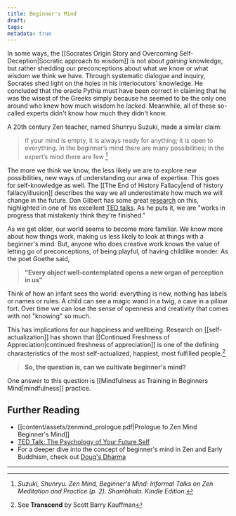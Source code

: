 ```yaml
---
title: Beginner's Mind
draft: 
tags: 
metadata: true
---
```

In some ways, the [[Socrates Origin Story and Overcoming Self-Deception|Socratic approach to wisdom]] is not about *gaining* knowledge, but rather shedding our preconceptions about what we know or what wisdom we think we have. Through systematic dialogue and inquiry, Socrates shed light on the holes in his interlocutors' knowledge. He concluded that the oracle Pythia must have been correct in claiming that he was the wisest of the Greeks simply because he seemed to be the only one around who knew how much wisdom he *lacked.* Meanwhile, all of these so-called experts didn't know how much they didn't know. 

A 20th century Zen teacher, named Shunryu Suzuki, made a similar claim: 

> If your mind is empty, it is always ready for anything; it is open to everything. In the beginner’s mind there are many possibilities; in the expert’s mind there are few [^1]

The more we think we know, the less likely we are to explore new possibilities, new ways of understanding our area of expertise. This goes for self-knowledge as well. The [[The End of History Fallacy|end of history fallacy/illusion]] describes the way we all underestimate how much we will change in the future. Dan Gilbert has some great [research](https://dtg.sites.fas.harvard.edu/Quoidbach%20et%20al%202013.pdf) on this, highlighted in one of his excellent [TED talks](https://www.youtube.com/watch?v=XNbaR54Gpj4&pp=ygUPdGVkIGRhbiBnaWxiZXJ0). As he puts it, we are "works in progress that mistakenly think they're finished."

As we get older, our world seems to become more familiar. We know more about how things work, making us less likely to look at things with a beginner's mind. But, anyone who does creative work knows the value of letting go of preconceptions, of being playful, of having childlike wonder. As the poet Goethe said,

> **"Every object well-contemplated opens a new organ of perception in us"**

Think of how an infant sees the world: everything is new, nothing has labels or names or rules. A child can see a magic wand in a twig, a cave in a pillow fort. Over time we can lose the sense of openness and creativity that comes with not "knowing" so much. 

This has implications for our happiness and wellbeing. Research on [[self-actualization]] has shown that [[Continued Freshness of Appreciation|continued freshness of appreciation]] is one of the defining characteristics of the most self-actualized, happiest, most fulfilled people.[^2] 

> **So, the question is, can we cultivate beginner's mind?**

One answer to this question is [[Mindfulness as Training in Beginners Mind|mindfulness]] practice. 


## Further Reading
- [[content/assets/zenmind_prologue.pdf|Prologue to Zen Mind Beginner's Mind]] 
- [TED Talk: The Psychology of Your Future Self](https://www.youtube.com/watch?v=XNbaR54Gpj4&pp=ygULZGFuIGdpbGJlcnQ%3D) 
- For a deeper dive into the concept of beginner's mind in Zen and Early Buddhism, check out [Doug's Dharma](https://www.youtube.com/watch?v=fw0fPc0r0O0) 



[^1]: *Suzuki, Shunryu. Zen Mind, Beginner's Mind: Informal Talks on Zen Meditation and Practice (p. 2). Shambhala. Kindle Edition.* 
 
[^2]: See **Transcend** by Scott Barry Kauffman 

---

